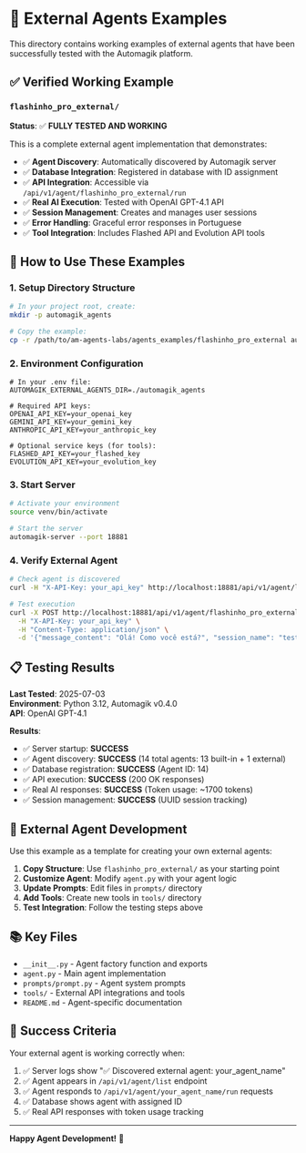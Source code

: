 # 🤖 External Agents Examples

This directory contains working examples of external agents that have been successfully tested with the Automagik platform.

## ✅ Verified Working Example

### `flashinho_pro_external/`

**Status**: ✅ **FULLY TESTED AND WORKING**

This is a complete external agent implementation that demonstrates:

- ✅ **Agent Discovery**: Automatically discovered by Automagik server
- ✅ **Database Integration**: Registered in database with ID assignment
- ✅ **API Integration**: Accessible via `/api/v1/agent/flashinho_pro_external/run`
- ✅ **Real AI Execution**: Tested with OpenAI GPT-4.1 API
- ✅ **Session Management**: Creates and manages user sessions
- ✅ **Error Handling**: Graceful error responses in Portuguese
- ✅ **Tool Integration**: Includes Flashed API and Evolution API tools

## 🚀 How to Use These Examples

### 1. **Setup Directory Structure**
```bash
# In your project root, create:
mkdir -p automagik_agents

# Copy the example:
cp -r /path/to/am-agents-labs/agents_examples/flashinho_pro_external automagik_agents/
```

### 2. **Environment Configuration**
```env
# In your .env file:
AUTOMAGIK_EXTERNAL_AGENTS_DIR=./automagik_agents

# Required API keys:
OPENAI_API_KEY=your_openai_key
GEMINI_API_KEY=your_gemini_key
ANTHROPIC_API_KEY=your_anthropic_key

# Optional service keys (for tools):
FLASHED_API_KEY=your_flashed_key
EVOLUTION_API_KEY=your_evolution_key
```

### 3. **Start Server**
```bash
# Activate your environment
source venv/bin/activate

# Start the server
automagik-server --port 18881
```

### 4. **Verify External Agent**
```bash
# Check agent is discovered
curl -H "X-API-Key: your_api_key" http://localhost:18881/api/v1/agent/list | grep flashinho_pro_external

# Test execution
curl -X POST http://localhost:18881/api/v1/agent/flashinho_pro_external/run \
  -H "X-API-Key: your_api_key" \
  -H "Content-Type: application/json" \
  -d '{"message_content": "Olá! Como você está?", "session_name": "test"}'
```

## 📋 Testing Results

**Last Tested**: 2025-07-03  
**Environment**: Python 3.12, Automagik v0.4.0  
**API**: OpenAI GPT-4.1  

**Results**:
- ✅ Server startup: **SUCCESS**
- ✅ Agent discovery: **SUCCESS** (14 total agents: 13 built-in + 1 external)
- ✅ Database registration: **SUCCESS** (Agent ID: 14)
- ✅ API execution: **SUCCESS** (200 OK responses)
- ✅ Real AI responses: **SUCCESS** (Token usage: ~1700 tokens)
- ✅ Session management: **SUCCESS** (UUID session tracking)

## 🔧 External Agent Development

Use this example as a template for creating your own external agents:

1. **Copy Structure**: Use `flashinho_pro_external/` as your starting point
2. **Customize Agent**: Modify `agent.py` with your agent logic
3. **Update Prompts**: Edit files in `prompts/` directory
4. **Add Tools**: Create new tools in `tools/` directory
5. **Test Integration**: Follow the testing steps above

## 📚 Key Files

- `__init__.py` - Agent factory function and exports
- `agent.py` - Main agent implementation
- `prompts/prompt.py` - Agent system prompts
- `tools/` - External API integrations and tools
- `README.md` - Agent-specific documentation

## 🎯 Success Criteria

Your external agent is working correctly when:

1. ✅ Server logs show "✅ Discovered external agent: your_agent_name"
2. ✅ Agent appears in `/api/v1/agent/list` endpoint
3. ✅ Agent responds to `/api/v1/agent/your_agent_name/run` requests
4. ✅ Database shows agent with assigned ID
5. ✅ Real API responses with token usage tracking

---

**Happy Agent Development!** 🚀